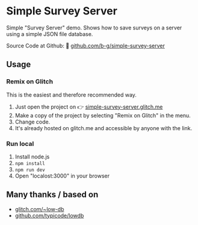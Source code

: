 Simple Survey Server
====================

Simple "Survey Server" demo. Shows how to save surveys on a server using a simple JSON file database.

Source Code at Github:
👀 [github.com/b-g/simple-survey-server](https://github.com/b-g/simple-survey-server)


## Usage

### Remix on Glitch

This is the easiest and therefore recommended way.

1. Just open the project on 👉 [simple-survey-server.glitch.me](https://simple-survey-server.glitch.me)
2. Make a copy of the project by selecting "Remix on Glitch" in the menu.
3. Change code.
4. It's already hosted on glitch.me and accessible by anyone with the link.


### Run local

1. Install node.js
2. `npm install`
3. `npm run dev`
4. Open "localost:3000" in your browser


## Many thanks / based on

- [glitch.com/~low-db](https://glitch.com/~low-db)
- [github.com/typicode/lowdb](https://github.com/typicode/lowdb)
